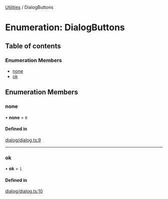 [Utilities](../README.md) / DialogButtons

# Enumeration: DialogButtons

## Table of contents

### Enumeration Members

- [none](DialogButtons.md#none)
- [ok](DialogButtons.md#ok)

## Enumeration Members

### none

• **none** = ``0``

#### Defined in

[dialog/dialog.ts:9](https://github.com/noobiept/utilities/blob/f980c9b/source/dialog/dialog.ts#L9)

___

### ok

• **ok** = ``1``

#### Defined in

[dialog/dialog.ts:10](https://github.com/noobiept/utilities/blob/f980c9b/source/dialog/dialog.ts#L10)
